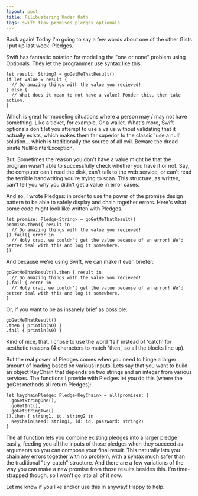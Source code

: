 ```yaml
---
layout: post
title: Filibustering Under Oath
tags: swift flow promises pledges optionals
---
```


Back again! Today I'm going to say a few words about one of the other Gists I put up last week: Pledges.

Swift has fantastic notation for modeling the "one or none" problem using Optionals. They let the programmer use syntax like this:

    let result: String? = goGetMeThatResult()
    if let value = result {
      // Do amazing things with the value you recieved!
    } else {
      // What does it mean to not have a value? Ponder this, then take action.
    }
    
Which is great for modeling situations where a person may / may not have something. Like a ticket, for example. Or a wallet. What's more, Swift optionals don't let you attempt to use a value without validating that it actually exists, which makes them far superior to the classic 'use a null' solution... which is traditionally the source of all evil. Beware the dread pirate NullPointerException.

But. Sometimes the reason you don't have a value might be that the program wasn't able to successfully check whether you have it or not. Say, the computer can't read the disk, can't talk to the web service, or can't read the terrible handwriting you're trying to scan. This structure, as written, can't tell you why you didn't get a value in error cases.

And so, I wrote Pledges: in order to use the power of the promise design pattern to be able to safely display and chain together errors.  Here's what some code might look like written with Pledges.

    let promise: Pledge<String> = goGetMeThatResult()
    promise.then({ result in
      // Do amazing things with the value you recieved!
    }).fail({ error in
      // Holy crap, we couldn't get the value because of an error! We'd better deal with this and log it somewhere.
    })
    
And because we're using Swift, we can make it even briefer:

    goGetMeThatResult().then { result in
      // Do amazing things with the value you recieved!
    }.fail { error in
      // Holy crap, we couldn't get the value because of an error! We'd better deal with this and log it somewhere.
    }
    
Or, if you want to be as insanely brief as possible:

    goGetMeThatResult()
    .then { println($0) }
    .fail { println($0) }
    
Kind of nice, that. I chose to use the word 'fail' instead of 'catch' for aesthetic reasons (4 characters to match 'then', so all the blocks line up).

But the real power of Pledges comes when you need to hinge a larger amount of loading based on various inputs. Lets say that you want to build an object KeyChain that depends on two strings and an integer from various services. The functions I provide with Pledges let you do this (where the goGet methods all return Pledges):

    let keychainPledge: Pledge<KeyChain> = all(promises: [
      goGetStringOne(),
      goGetInt(),
      goGetStringTwo()
    ]).then { string1, id, string2 in
      KeyChain(seed: string1, id: id, password: string2)
    }
    
The all function lets you combine existing pledges into a larger pledge easily, feeding you all the inputs of those pledges when they succeed as arguments so you can compose your final result. This naturally lets you chain any errors together with no problem, with a syntax much safer than the traditional "try-catch" structure. And there are a few variations of the way you can make a new promise from those results besides this. I'm time-strapped though, so I won't go into all of it now.

Let me know if you like and/or use this in anyway! Happy to help.
